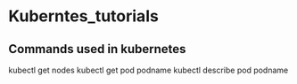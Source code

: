 # Kuberntes_tutorials
## Commands used in kubernetes
kubectl get nodes 
kubectl get pod podname
kubectl describe pod podname
 
